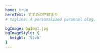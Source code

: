```yaml
---
home: true
heroText: すずめの戸締まり
# tagline: A personalized personal blog.

bgImage: bgImg1.jpg
bgImageStyle: {
  height: '95vh'
}
---
```


<script>
export default {
  data() {
    return {
      typewriter: '',
      i: 0,
      timer: 0,
      str: '//输入你要显示的的文本',
    }
  },
  mounted () {
    try {
      this.createSlide();
      const node = document.getElementsByClassName("footer-wrapper")[0].children[0];
      node.querySelector("i").className = "iconfont reco-gitlab";
      node.querySelector("a").innerHTML = "嘿嘿嘿";
      node.querySelector("a").href = "javascript:;";
      node.querySelector("a").target = "_self";
    } catch(err) {
      console.log(err)
    }
  },

  methods: {
    scrollFn() {
      const windowH = document.getElementsByClassName('hero')[0].clientHeight; // 获取窗口高度
      document.documentElement.scrollTop = windowH; // 滚动条滚动到指定位置
    },
    createSlide() {
      const ifJanchor = document.getElementById("JanchorDown"); 
      ifJanchor && ifJanchor.parentNode.removeChild(ifJanchor);
      let a = document.createElement('a');
      a.id = 'JanchorDown';
      a.className = 'anchor-down';
      document.getElementsByClassName('hero')[0].append(a);
      let targetA = document.getElementById("JanchorDown");
      targetA.addEventListener('click', e => { // 添加点击事件
        this.scrollFn();
      })
    }
  }
}
</script>

<style>
  /* .footer-wrapper span:nth-child(1) {
    display: none;
  } */
  blockquote {
    border-left-color: pink !important;
  }
 
  .anchor-down {
    display: block;
    margin: 12rem auto 0;
    bottom: 45px;
    width: 20px;
    height: 20px;
    font-size: 34px;
    text-align: center;
    animation: bounce-in 2s 1s infinite;
    position: absolute;
    left: 50%;
    bottom: 8%;
    margin-left: -10px;
    cursor: pointer;
  }
  @-webkit-keyframes bounce-in{
    0%{transform:translateY(0)}
    20%{transform:translateY(0)}
    50%{transform:translateY(-20px)}
    80%{transform:translateY(0)}
    to{transform:translateY(0)}
  }
  .anchor-down::before {
    content: "";
    width: 20px;
    height: 20px;
    display: block;
    border-right: 3px solid #fff;
    border-top: 3px solid #fff;
    transform: rotate(135deg);
    position: absolute;
    bottom: 10px;
  }
  .anchor-down::after {
    content: "";
    width: 20px;
    height: 20px;
    display: block;
    border-right: 3px solid #fff;
    border-top: 3px solid #fff;
    transform: rotate(135deg);
  }
  .hero>div {
    display: flex;
    flex-direction: column;
  }
  .hero h1, .hero p {
    width: 0;
    white-space: nowrap;
    font-family: monospace;
    border-right: 1px solid #00DADA;
    overflow : hidden;
    display: inline-block !important;
    transition: none !important;
    transform: none !important;
    opacity: 1 !important;
    color: #fff
  }
  .hero h1 {
    text-shadow: 0 0 10px #848484;
    animation: title 2s steps(8) forwards, blink 1s infinite normal;
  }
  .hero p {
    text-shadow: 0 0 8px #848484;
    animation: subtitle 2.5s steps(20) forwards, blink 1s infinite normal;
  }
  @keyframes title{
    0%{width: 0;}
    100%{width: 330px;}
  }
  @keyframes subtitle{
    0%{width: 0;}
    100%{width: 270px;}
  }
  @keyframes blink{
    50%{border-color: transparent;}
  }
</style>